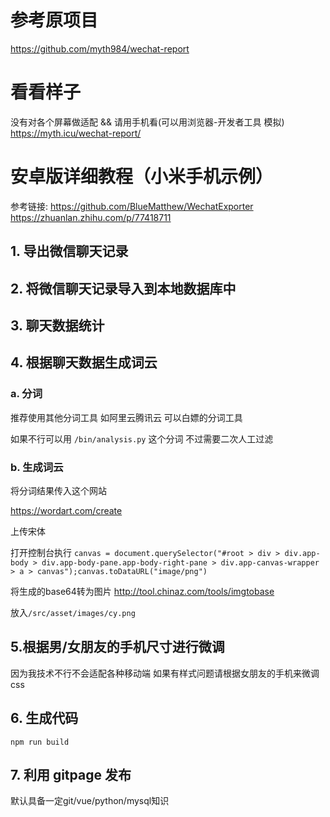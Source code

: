 # 参考原项目
https://github.com/myth984/wechat-report

# 看看样子

没有对各个屏幕做适配 && 请用手机看(可以用浏览器-开发者工具 模拟)
https://myth.icu/wechat-report/

# 安卓版详细教程（小米手机示例）
参考链接:
https://github.com/BlueMatthew/WechatExporter
https://zhuanlan.zhihu.com/p/77418711

## 1. 导出微信聊天记录


## 2. 将微信聊天记录导入到本地数据库中




## 3. 聊天数据统计




## 4. 根据聊天数据生成词云
### a. 分词

推荐使用其他分词工具 如阿里云腾讯云 可以白嫖的分词工具

如果不行可以用 `/bin/analysis.py` 这个分词 不过需要二次人工过滤


### b. 生成词云
将分词结果传入这个网站

https://wordart.com/create

上传宋体

打开控制台执行
`canvas = document.querySelector("#root > div > div.app-body > div.app-body-pane.app-body-right-pane > div.app-canvas-wrapper > a > canvas");canvas.toDataURL("image/png")`

将生成的base64转为图片
http://tool.chinaz.com/tools/imgtobase

放入`/src/asset/images/cy.png`






## 5.根据男/女朋友的手机尺寸进行微调

因为我技术不行不会适配各种移动端 如果有样式问题请根据女朋友的手机来微调css



## 6. 生成代码

`npm run build`


## 7. 利用 gitpage 发布




默认具备一定git/vue/python/mysql知识
